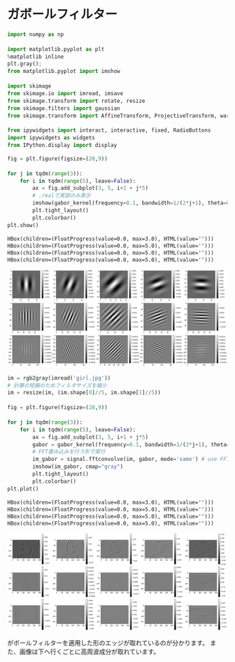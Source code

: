 # ガボールフィルター

```python
import numpy as np

import matplotlib.pyplot as plt
%matplotlib inline
plt.gray();
from matplotlib.pyplot import imshow

import skimage
from skimage.io import imread, imsave
from skimage.transform import rotate, resize
from skimage.filters import gaussian
from skimage.transform import AffineTransform, ProjectiveTransform, warp

from ipywidgets import interact, interactive, fixed, RadioButtons
import ipywidgets as widgets
from IPython.display import display
```

```python
fig = plt.figure(figsize=(20,9))

for j in tqdm(range(3)):
    for i in tqdm(range(5), leave=False):
        ax = fig.add_subplot(3, 5, i+1 + j*5)
        # .realで実部のみ表示
        imshow(gabor_kernel(frequency=0.1, bandwidth=1/(2*j+1), theta=0.4 * i).real, cmap="gray")
        plt.tight_layout()
        plt.colorbar()
plt.show()
```
    HBox(children=(FloatProgress(value=0.0, max=3.0), HTML(value='')))
    HBox(children=(FloatProgress(value=0.0, max=5.0), HTML(value='')))
    HBox(children=(FloatProgress(value=0.0, max=5.0), HTML(value='')))
    HBox(children=(FloatProgress(value=0.0, max=5.0), HTML(value='')))

![png](./image/Gaborfilter.png)

```python
im = rgb2gray(imread('girl.jpg'))
# 計算の短縮のためフィルタサイズを縮小
im = resize(im, (im.shape[0]//5, im.shape[1]//5))

fig = plt.figure(figsize=(20,9))

for j in tqdm(range(3)):
    for i in tqdm(range(5), leave=False):
        ax = fig.add_subplot(3, 5, i+1 + j*5)
        gabor = gabor_kernel(frequency=0.1, bandwidth=1/(2*j+1), theta=0.4 * i).real
        # FFT畳み込みを行う形で実行
        im_gabor = signal.fftconvolve(im, gabor, mode='same') # use FFT for convolution
        imshow(im_gabor, cmap="gray")
        plt.tight_layout()
        plt.colorbar()
plt.plot()
```

    HBox(children=(FloatProgress(value=0.0, max=3.0), HTML(value='')))
    HBox(children=(FloatProgress(value=0.0, max=5.0), HTML(value='')))
    HBox(children=(FloatProgress(value=0.0, max=5.0), HTML(value='')))
    HBox(children=(FloatProgress(value=0.0, max=5.0), HTML(value='')))

![png](./image/Gaborfilter1.png)

がボールフィルターを適用した形のエッジが取れているのが分かります。
また、画像は下へ行くごとに高周波成分が取れています。
